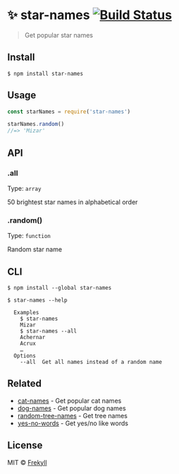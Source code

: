 # ✨ star-names [![Build Status](https://travis-ci.org/frekyll/star-names.svg?branch=master)](https://travis-ci.org/frekyll/star-names)
> Get popular star names

## Install
```
$ npm install star-names
```

## Usage
```js
const starNames = require('star-names')

starNames.random()
//=> 'Mizar'
```

## API

### .all
Type: `array`

50 brightest star names in alphabetical order

### .random()

Type: `function`

Random star name

## CLI
```
$ npm install --global star-names
```

```
$ star-names --help

  Examples
    $ star-names
    Mizar
    $ star-names --all
    Achernar
    Acrux
    …
  Options
    --all  Get all names instead of a random name
```

## Related

- [cat-names](https://github.com/sindresorhus/cat-names) - Get popular cat names
- [dog-names](https://github.com/sindresorhus/dog-names) - Get popular dog names
- [random-tree-names](https://github.com/pguth/random-tree-names) - Get tree names
- [yes-no-words](https://github.com/sindresorhus/yes-no-words) - Get yes/no like words

## License

MIT © [Frekyll](https://www.frekyll.com)
